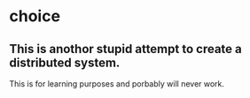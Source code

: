 choice
======

This is anothor stupid attempt to create a distributed system.
--------------------------------------------------------------


This is for learning purposes and porbably will never work.
